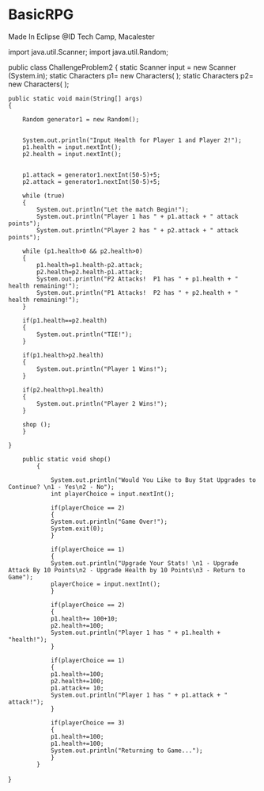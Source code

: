 # BasicRPG
Made In Eclipse
@ID Tech Camp, Macalester

import java.util.Scanner;
import java.util.Random;

public class ChallengeProblem2 
{
	static Scanner input = new Scanner (System.in);
	static Characters p1= new Characters( );
	static Characters p2= new Characters( );
	
	public static void main(String[] args) 
	{	
		
		Random generator1 = new Random();

		
		System.out.println("Input Health for Player 1 and Player 2!");		
		p1.health = input.nextInt();
		p2.health = input.nextInt();
		
		
		p1.attack = generator1.nextInt(50-5)+5;
		p2.attack = generator1.nextInt(50-5)+5;
	 
		while (true)
		{
			System.out.println("Let the match Begin!");
			System.out.println("Player 1 has " + p1.attack + " attack points");
			System.out.println("Player 2 has " + p2.attack + " attack points");
		
		while (p1.health>0 && p2.health>0)
		{
			p1.health=p1.health-p2.attack;
			p2.health=p2.health-p1.attack;
			System.out.println("P2 Attacks!  P1 has " + p1.health + " health remaining!");
			System.out.println("P1 Attacks!  P2 has " + p2.health + " health remaining!"); 
		}
		
		if(p1.health==p2.health)
		{
			System.out.println("TIE!");
		}
		
		if(p1.health>p2.health)
		{
			System.out.println("Player 1 Wins!");
		}
		
		if(p2.health>p1.health)
		{
			System.out.println("Player 2 Wins!");
		}
		
		shop ();
		}
		
	}
		
		public static void shop() 
			{
				
				System.out.println("Would You Like to Buy Stat Upgrades to Continue? \n1 - Yes\n2 - No");
				int playerChoice = input.nextInt();
				
				if(playerChoice == 2)
				{
				System.out.println("Game Over!");
				System.exit(0);
				}
					
				if(playerChoice == 1)
				{
				System.out.println("Upgrade Your Stats! \n1 - Upgrade Attack By 10 Points\n2 - Upgrade Health by 10 Points\n3 - Return to Game");
				playerChoice = input.nextInt();
				}
				
				if(playerChoice == 2)
				{
				p1.health+= 100+10;
				p2.health+=100;
				System.out.println("Player 1 has " + p1.health + "health!");
				}
				
				if(playerChoice == 1)
				{
				p1.health+=100;
				p2.health+=100;
				p1.attack+= 10;
				System.out.println("Player 1 has " + p1.attack + " attack!");
				}
				
				if(playerChoice == 3)
				{
				p1.health+=100;
				p1.health+=100;
				System.out.println("Returning to Game...");
				}
			}
		
}
